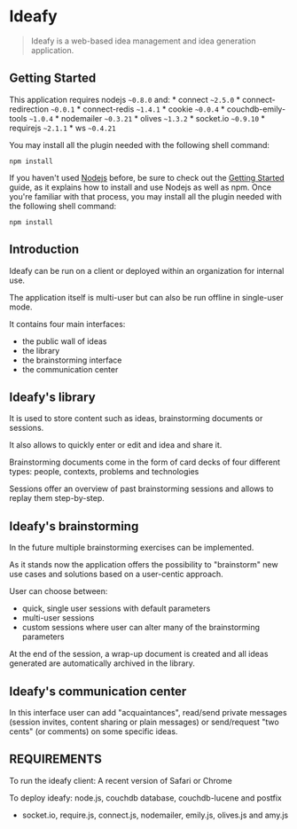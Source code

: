 Ideafy
======

> Ideafy is a web-based idea management and idea generation application.

## Getting Started

This application requires nodejs `~0.8.0` and:
	* connect `~2.5.0`
    * connect-redirection `~0.0.1`
    * connect-redis `~1.4.1`
    * cookie `~0.0.4`
    * couchdb-emily-tools `~1.0.4`
    * nodemailer `~0.3.21`
    * olives `~1.3.2`
    * socket.io `~0.9.10`
    * requirejs `~2.1.1`
    * ws `~0.4.21`



You may install all the plugin needed with the following shell command:
```shell
npm install
```

If you haven't used [Nodejs](http://nodejs.org/) before, be sure to check out the [Getting Started](http://nodejs.org/) guide, as it explains how to install and use Nodejs as well as npm. Once you're familiar with that process, you may install all the plugin needed with the following shell command:
```shell
npm install
```

Introduction
----------------

Ideafy can be run on a client or deployed within an organization for internal use.

The application itself is multi-user but can also be run offline in single-user mode.

It contains four main interfaces:
- the public wall of ideas
- the library
- the brainstorming interface
- the communication center

Ideafy's library
----------------

It is used to store content such as ideas, brainstorming documents or sessions.

It also allows to quickly enter or edit and idea and share it.

Brainstorming documents come in the form of card decks of four different types: people, contexts, problems and technologies

Sessions offer an overview of past brainstorming sessions and allows to replay them step-by-step.

Ideafy's brainstorming
----------------------

In the future multiple brainstorming exercises can be implemented.

As it stands now the application offers the possibility to "brainstorm" new use cases and solutions based on a user-centic approach.

User can choose between:
- quick, single user sessions with default parameters
- multi-user sessions
- custom sessions where user can alter many of the brainstorming parameters

At the end of the session, a wrap-up document is created and all ideas generated are automatically archived in the library.

Ideafy's communication center
-----------------------------

In this interface user can add "acquaintances", read/send private messages (session invites, content sharing or plain messages) or send/request "two cents" (or comments) on some specific ideas.


REQUIREMENTS
------------

To run the ideafy client:
A recent version of Safari or Chrome

To deploy ideafy:
node.js, couchdb database, couchdb-lucene and postfix
+ socket.io, require.js, connect.js, nodemailer, emily.js, olives.js and amy.js